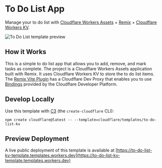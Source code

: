 # To Do List App

Manage your to do list with [Cloudflare Workers Assets](https://developers.cloudflare.com/workers/static-assets/) + [Remix](https://remix.run/) + [Cloudflare Workers KV](https://developers.cloudflare.com/kv/).

![To Do List template preview](https://imagedelivery.net/wSMYJvS3Xw-n339CbDyDIA/923473bc-a285-487c-93db-e0ddea3d3700/public)

<!-- dash-content-start -->

## How it Works

This is a simple to do list app that allows you to add, remove, and mark tasks as complete. The project is a Cloudflare Workers Assets application built with Remix. It uses Cloudflare Workers KV to store the to do list items. The [Remix Vite Plugin](https://remix.run/docs/en/main/guides/vite#vite) has a Cloudflare Dev Proxy that enables you to use [Bindings](https://developers.cloudflare.com/workers/runtime-apis/bindings/) provided by the Cloudflare Developer Platform.

<!-- dash-content-end -->

## Develop Locally

Use this template with [C3](https://developers.cloudflare.com/pages/get-started/c3/) (the `create-cloudflare` CLI):

```
npm create cloudflare@latest -- --template=cloudflare/templates/to-do-list-kv
```

## Preview Deployment

A live public deployment of this template is available at [https://to-do-list-kv-template.templates.workers.dev](https://to-do-list-kv-template.templates.workers.dev)
